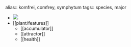 alias:: komfrei, comfrey, symphytum
tags:: species, major

- ![](https://peach-geographical-bat-397.mypinata.cloud/ipfs/QmXUztrFN3fZoaiXYcnmytcFoyquFALffiT7tv1eYousAJ)
- [[plant/features]]
	- [[accumulator]]
	- [[attractor]]
	- [[health]]